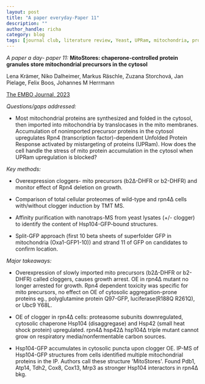 ```yaml
---
layout: post
title: "A paper everyday-Paper 11"
description: ""
author_handle: richa
category: blog
tags: [journal club, literature review, Yeast, UPRam, mitochondria, proteasome, clogger, b2Δ-DHFR, TMT-MS, Rpn4, Hsp104, Hsp42,  Pdb1, Atp14, Tdh2, Cox8, Cox13, Mrp3,  ]
---
```

*A paper a day- paper 11:*
 **MitoStores: chaperone-controlled protein granules store mitochondrial precursors in the cytosol**

Lena Krämer, Niko Dalheimer, Markus Räschle, Zuzana Storchová, Jan Pielage, Felix Boos, Johannes M Herrmann

[The EMBO Journal, 2023](https://www.embopress.org/doi/full/10.15252/embj.2022112309)

*Questions/gaps addressed:* 

- Most mitochondrial proteins are synthesized and folded in the cytosol, then imported into mitochondria by translocases in the mito membranes.  Accumulation of nonimported precursor proteins in the cytosol upregulates Rpn4 (transcription factor)-dependent Unfolded Protein Response activated by mistargeting of proteins (UPRam). How does the cell handle the stress of mito protein accumulation in the cytosol when UPRam upregulation is blocked?


*Key methods:* 

- Overexpression cloggers- mito precursors (b2Δ-DHFR or b2-DHFR) and monitor effect of Rpn4 deletion on growth. 

- Comparison of total cellular proteomes of wild-type and rpn4∆ cells with/without clogger induction by TMT MS.

- Affinity purification with nanotraps-MS from yeast lysates (+/- clogger) to identify the content of Hsp104-GFP-bound structures.

- Split-GFP approach (first 10 beta sheets of superfolder GFP in mitochondria (Oxa1-GFP1-10)) and strand 11 of GFP on candidates to confirm location.

*Major takeaways:*

- Overexpression of slowly imported mito precursors (b2Δ-DHFR or b2-DHFR) called cloggers, causes growth arrest. OE in rpn4∆ mutant no longer arrested for growth. Rpn4 dependent toxicity was specific for mito precursors, no effect on OE of cytosolic aggregation-prone proteins eg., polyglutamine protein Q97-GFP, luciferase(R188Q R261Q), or Ubc9 Y68L. 

- OE of clogger in rpn4∆ cells: proteasome subunits downregulated, cytosolic chaperone Hsp104 (disaggregase) and  Hsp42 (small heat shock protein) upregulated. rpn4∆ hsp42∆ hsp104∆ triple mutant cannot grow on respiratory media/nonfermentable carbon sources.

- Hsp104-GFP accumulates in cytosolic puncta upon clogger OE. IP-MS of Hsp104-GFP structures from cells identified multiple mitochondrial proteins in the IP. Authors call these structure 'MitoStores'. Found Pdb1, Atp14, Tdh2, Cox8, Cox13, Mrp3 as stronger Hsp104 interactors in rpn4∆ bkg. 

 



